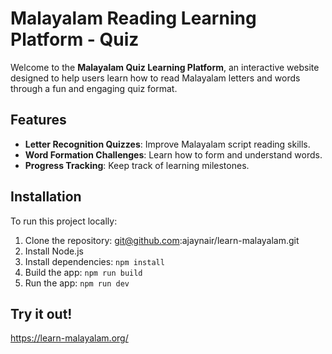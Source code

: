# Malayalam Reading Learning Platform - Quiz

Welcome to the **Malayalam Quiz Learning Platform**, an interactive website designed to help users learn how to read Malayalam letters and words through a fun and engaging quiz format.

## Features
- **Letter Recognition Quizzes**: Improve Malayalam script reading skills.
- **Word Formation Challenges**: Learn how to form and understand words.
- **Progress Tracking**: Keep track of learning milestones.

## Installation
To run this project locally:

1. Clone the repository:
   git@github.com:ajaynair/learn-malayalam.git
2. Install Node.js
3. Install dependencies:
   `npm install`
2. Build the app:
   `npm run build`
3. Run the app:
   `npm run dev`

## Try it out!
https://learn-malayalam.org/